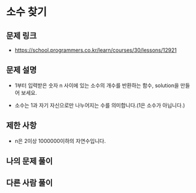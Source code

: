 # 소수 찾기

## 문제 링크 

- https://school.programmers.co.kr/learn/courses/30/lessons/12921

## 문제 설명

- 1부터 입력받은 숫자 n 사이에 있는 소수의 개수를 반환하는 함수, solution을 만들어 보세요.

- 소수는 1과 자기 자신으로만 나누어지는 수를 의미합니다.(1은 소수가 아닙니다.)

## 제한 사항

- n은 2이상 1000000이하의 자연수입니다.

## 나의 문제 풀이

## 다른 사람 풀이 


